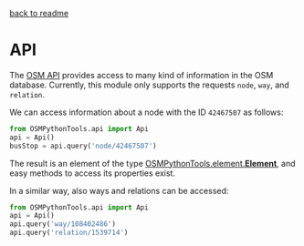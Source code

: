 [back to readme](../../../)

# API

The [OSM API](http://wiki.openstreetmap.org/wiki/API) provides access to many kind of information in the OSM database. Currently, this module only supports the requests `node`, `way`, and `relation`.

We can access information about a node with the ID `42467507` as follows:
```python
from OSMPythonTools.api import Api
api = Api()
busStop = api.query('node/42467507')
```
The result is an element of the type [OSMPythonTools.element.**Element**](element.md), and easy methods to access its properties exist.

In a similar way, also ways and relations can be accessed:
```python
from OSMPythonTools.api import Api
api = Api()
api.query('way/108402486')
api.query('relation/1539714')
```
